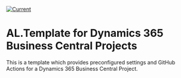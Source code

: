 [![Current](https://github.com/juliandittmann/AL.Template/actions/workflows/current.yml/badge.svg)](https://github.com/juliandittmann/AL.Template/actions/workflows/current.yml)

# AL.Template for Dynamics 365 Business Central Projects

This is a template which provides preconfigured settings and GitHub Actions for a Dynamics 365 Business Central Project.
